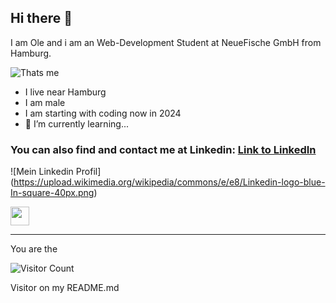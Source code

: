 ## Hi there 👋

I am Ole and i am an Web-Development Student at NeueFische GmbH from Hamburg.

![Thats me](https://media.licdn.com/dms/image/C4D03AQHWt-TV3LYfnA/profile-displayphoto-shrink_200_200/0/1554747820716?e=1724889600&v=beta&t=AE9pyccfevXXwyr4DrzZOvgzOLVB8E-QJwtmiTHUji0)

- I live near Hamburg
- I am male
- I am starting with coding now in 2024
- 🌱 I’m currently learning...

### You can also find and contact me at Linkedin: [Link to LinkedIn](https://www.linkedin.com/in/ole-backhaus/)
![Mein Linkedin Profil] (https://upload.wikimedia.org/wikipedia/commons/e/e8/Linkedin-logo-blue-In-square-40px.png)

[<img src="https://upload.wikimedia.org/wikipedia/commons/e/e8/Linkedin-logo-blue-In-square-40px.png" width="30" height="30">](https://www.linkedin.com/in/ole-backhaus/)

---
  
You are the  
  
![Visitor Count](https://profile-counter.glitch.me/OBackh/count.svg)
<!--Counter from: [https://visitor-badge.glitch.me/#docs](https://x.com/ryanlanciaux/status/1283755637126705152)-->
Visitor on my README.md
<!--
**OBackh/OBackH** is a ✨ _special_ ✨ repository because its `README.md` (this file) appears on your GitHub profile.

Here are some ideas to get you started:

- 🔭 I’m currently working on ...
- 🌱 I’m currently learning ...
- 👯 I’m looking to collaborate on ...
- 🤔 I’m looking for help with ...
- 💬 Ask me about ...
- 📫 How to reach me: ...
- 😄 Pronouns: ...
- ⚡ Fun fact: ...
-->

